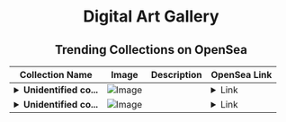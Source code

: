 <div align="center">

# Digital Art Gallery

## Trending Collections on OpenSea

| Collection Name                       | Image                                                                                     | Description                       | OpenSea Link                                                                                          |
|---------------------------------------|-------------------------------------------------------------------------------------------|-----------------------------------|--------------------------------------------------------------------------------------------------------|
| **<details><summary>Unidentified co...</summary>Unidentified contract 7a0d14a7-e304-4186-b1c0-9878230dd8ac</details>** | ![Image](https://i.seadn.io/s/raw/files/e9acf51ddce687ccf33c485e916aec1b.jpg?w=500&auto=format?w=200&auto=format) |  | <details><summary>Link</summary>[Unidentified contract 7a0d14a7-e304-4186-b1c0-9878230dd8ac](https://opensea.io/collection/unidentified-contract-7a0d14a7-e304-4186-b1c0-9878)</details> |
| **<details><summary>Unidentified co...</summary>Unidentified contract 6669afe0-0fa8-47bd-8153-c96af0c65f47</details>** | ![Image](https://i.seadn.io/s/raw/files/a837708742ad8afcb35eb60ba787976d.jpg?w=500&auto=format?w=200&auto=format) |  | <details><summary>Link</summary>[Unidentified contract 6669afe0-0fa8-47bd-8153-c96af0c65f47](https://opensea.io/collection/unidentified-contract-6669afe0-0fa8-47bd-8153-c96a)</details> |

</div>